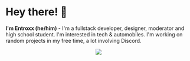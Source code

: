 
<div align="left"><h1> Hey there! 👋 </h1></div>

<b>I'm Entroxx (he/him)</b> - I'm a fullstack developer, designer, moderator and high school student. I'm interested in tech & automobiles. I'm working on random projects in my free time, a lot involving Discord.
<div align="center">
<a href="https://skillicons.dev">
    <img src="https://skillicons.dev/icons?i=py,js,html,css,vscode,lua,figma,ps,powershell,discord,blender,azure,cloudflare,windows,aws"/>
  </a>
</div>

